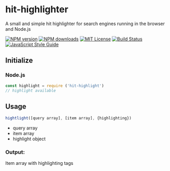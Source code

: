 # hit-highlighter
A small and simple hit highlighter for search engines running in the browser and Node.js

[![NPM version][npm-version-image]][npm-url]
[![NPM downloads][npm-downloads-image]][npm-url]
[![MIT License][license-image]][license-url]
[![Build Status][travis-image]][travis-url]
[![JavaScript Style Guide][standardjs-image]][standardjs-url]

## Initialize

### Node.js
```javaScript
const highlight = require ('hit-highlight')
// highlight available
```

## Usage

```javaScript
hightlight([query array], [item array], {highlighting})
```

* query array
* item array
* highlight object

### Output:
Item array with highlighting tags

[license-image]: http://img.shields.io/badge/license-MIT-blue.svg?style=flat
[license-url]: LICENSE
[npm-url]: https://npmjs.org/package/hit-highlighter
[npm-version-image]: http://img.shields.io/npm/v/hit-highlighter.svg?style=flat
[npm-downloads-image]: http://img.shields.io/npm/dm/hit-highlighter.svg?style=flat
[travis-url]: http://travis-ci.org/eklem/hit-highlighter
[travis-image]: http://img.shields.io/travis/eklem/hit-highlighter.svg?style=flat
[standardjs-url]: https://standardjs.com
[standardjs-image]: https://img.shields.io/badge/code_style-standard-brightgreen.svg?style=flat-square